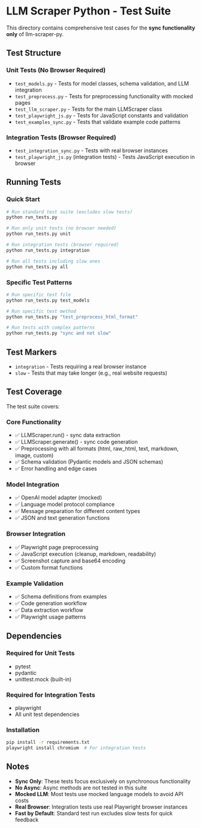 # LLM Scraper Python - Test Suite

This directory contains comprehensive test cases for the **sync functionality only** of llm-scraper-py.

## Test Structure

### Unit Tests (No Browser Required)

- `test_models.py` - Tests for model classes, schema validation, and LLM integration
- `test_preprocess.py` - Tests for preprocessing functionality with mocked pages
- `test_llm_scraper.py` - Tests for the main LLMScraper class
- `test_playwright_js.py` - Tests for JavaScript constants and validation
- `test_examples_sync.py` - Tests that validate example code patterns

### Integration Tests (Browser Required)

- `test_integration_sync.py` - Tests with real browser instances
- `test_playwright_js.py` (integration tests) - Tests JavaScript execution in browser

## Running Tests

### Quick Start

```bash
# Run standard test suite (excludes slow tests)
python run_tests.py

# Run only unit tests (no browser needed)
python run_tests.py unit

# Run integration tests (browser required)
python run_tests.py integration

# Run all tests including slow ones
python run_tests.py all
```

### Specific Test Patterns

```bash
# Run specific test file
python run_tests.py test_models

# Run specific test method
python run_tests.py "test_preprocess_html_format"

# Run tests with complex patterns
python run_tests.py "sync and not slow"
```

## Test Markers

- `integration` - Tests requiring a real browser instance
- `slow` - Tests that may take longer (e.g., real website requests)

## Test Coverage

The test suite covers:

### Core Functionality

- ✅ LLMScraper.run() - sync data extraction
- ✅ LLMScraper.generate() - sync code generation
- ✅ Preprocessing with all formats (html, raw_html, text, markdown, image, custom)
- ✅ Schema validation (Pydantic models and JSON schemas)
- ✅ Error handling and edge cases

### Model Integration

- ✅ OpenAI model adapter (mocked)
- ✅ Language model protocol compliance
- ✅ Message preparation for different content types
- ✅ JSON and text generation functions

### Browser Integration

- ✅ Playwright page preprocessing
- ✅ JavaScript execution (cleanup, markdown, readability)
- ✅ Screenshot capture and base64 encoding
- ✅ Custom format functions

### Example Validation

- ✅ Schema definitions from examples
- ✅ Code generation workflow
- ✅ Data extraction workflow
- ✅ Playwright usage patterns

## Dependencies

### Required for Unit Tests

- pytest
- pydantic
- unittest.mock (built-in)

### Required for Integration Tests

- playwright
- All unit test dependencies

### Installation

```bash
pip install -r requirements.txt
playwright install chromium  # For integration tests
```

## Notes

- **Sync Only**: These tests focus exclusively on synchronous functionality
- **No Async**: Async methods are not tested in this suite
- **Mocked LLM**: Most tests use mocked language models to avoid API costs
- **Real Browser**: Integration tests use real Playwright browser instances
- **Fast by Default**: Standard test run excludes slow tests for quick feedback
